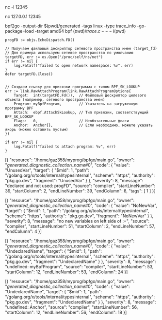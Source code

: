 
nc -l 12345

nc 127.0.0.1 12345

bpf2go -output-dir $(pwd)/generated -tags linux -type trace_info -go-package=load -target amd64 bpf $(pwd)/trace.c -- -I$(pwd)

	progFD := objs.EchoDispatch.FD()

	// Получаем файловый дескриптор сетевого пространства имен (target_fd)
	// Для примера используем сетевое пространство по умолчанию
	targetFD, err := os.Open("/proc/self/ns/net")
	if err != nil {
		log.Fatalf("failed to open network namespace: %v", err)
	}
	defer targetFD.Close()


	// Создаем ссылку для привязки программы с типом BPF_SK_LOOKUP
	err := link.RawAttachProgram(link.RawAttachProgramOptions{
		Target:  int(targetFD.Fd()),  // Файловый дескриптор целевого объекта (например, сетевого пространства имен)
		Program: myBpfProgram,        // Указатель на загруженную программу BPF
		Attach:  ebpf.AttachSkLookup, // Тип привязки, соответствующий BPF_SK_LOOKUP
		Flags:   0,                   // Необязательные флаги
		Anchor:  Anchor{},            // Если необходимо, можете указать якорь (можно оставить пустым)
	})
	
	if err != nil {
		log.Fatalf("failed to attach program: %v", err)
	}


[{
	"resource": "/home/gaz358/myprog/bpfgo/main.go",
	"owner": "_generated_diagnostic_collection_name_#0",
	"code": {
		"value": "UnusedVar",
		"target": {
			"$mid": 1,
			"path": "/golang.org/x/tools/internal/typesinternal",
			"scheme": "https",
			"authority": "pkg.go.dev",
			"fragment": "UnusedVar"
		}
	},
	"severity": 8,
	"message": "declared and not used: progFD",
	"source": "compiler",
	"startLineNumber": 39,
	"startColumn": 2,
	"endLineNumber": 39,
	"endColumn": 8,
	"tags": [
		1
	]
}]

[{
	"resource": "/home/gaz358/myprog/bpfgo/main.go",
	"owner": "_generated_diagnostic_collection_name_#0",
	"code": {
		"value": "NoNewVar",
		"target": {
			"$mid": 1,
			"path": "/golang.org/x/tools/internal/typesinternal",
			"scheme": "https",
			"authority": "pkg.go.dev",
			"fragment": "NoNewVar"
		}
	},
	"severity": 8,
	"message": "no new variables on left side of :=",
	"source": "compiler",
	"startLineNumber": 51,
	"startColumn": 2,
	"endLineNumber": 57,
	"endColumn": 4
}]

[{
	"resource": "/home/gaz358/myprog/bpfgo/main.go",
	"owner": "_generated_diagnostic_collection_name_#0",
	"code": {
		"value": "UndeclaredName",
		"target": {
			"$mid": 1,
			"path": "/golang.org/x/tools/internal/typesinternal",
			"scheme": "https",
			"authority": "pkg.go.dev",
			"fragment": "UndeclaredName"
		}
	},
	"severity": 8,
	"message": "undefined: myBpfProgram",
	"source": "compiler",
	"startLineNumber": 53,
	"startColumn": 12,
	"endLineNumber": 53,
	"endColumn": 24
}]

[{
	"resource": "/home/gaz358/myprog/bpfgo/main.go",
	"owner": "_generated_diagnostic_collection_name_#0",
	"code": {
		"value": "UndeclaredName",
		"target": {
			"$mid": 1,
			"path": "/golang.org/x/tools/internal/typesinternal",
			"scheme": "https",
			"authority": "pkg.go.dev",
			"fragment": "UndeclaredName"
		}
	},
	"severity": 8,
	"message": "undefined: Anchor",
	"source": "compiler",
	"startLineNumber": 56,
	"startColumn": 12,
	"endLineNumber": 56,
	"endColumn": 18
}]







